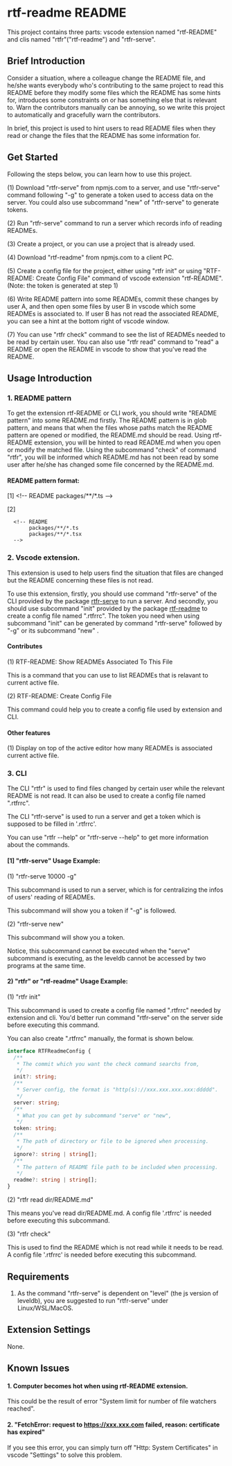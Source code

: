 # rtf-readme README

This project contains three parts: vscode extension named "rtf-README" and clis named "rtfr"("rtf-readme") and "rtfr-serve".

## Brief Introduction

Consider a situation, where a colleague change the README file, and he/she wants everybody who's contributing to the same project to read this README before they modify some files which the README has some hints for, introduces some constraints on or has something else that is relevant to. Warn the contributors manually can be annoying, so we write this project to automatically and gracefully warn the contributors.

In brief, this project is used to hint users to read README files when they read or change the files that the README has some information for.

## Get Started

Following the steps below, you can learn how to use this project.

(1) Download "rtfr-serve" from npmjs.com to a server, and use "rtfr-serve" command following "-g" to generate a token used to access data on the server. You could also use subcommand "new" of "rtfr-serve" to generate tokens.

(2) Run "rtfr-serve" command to run a server which records info of reading READMEs.

(3) Create a project, or you can use a project that is already used.

(4) Download "rtf-readme" from npmjs.com to a client PC.

(5) Create a config file for the project, either using "rtfr init" or using "RTF-README: Create Config File" command of vscode extension "rtf-README". (Note: the token is generated at step 1)

(6) Write README pattern into some READMEs, commit these changes by user A, and then open some files by user B in vscode which some READMEs is associated to. If user B has not read the associated README, you can see a hint at the bottom right of vscode window.

(7) You can use "rtfr check" command to see the list of READMEs needed to be read by certain user. You can also use "rtfr read" command to "read" a README or open the README in vscode to show that you've read the README.

## Usage Introduction

### 1. README pattern

To get the extension rtf-README or CLI work, you should write "README pattern" into some README.md firstly. The README pattern is in glob pattern, and means that when the files whose paths match the README pattern are opened or modified, the README.md should be read. Using rtf-README extension, you will be hinted to read README.md when you open or modify the matched file. Using the subcommand "check" of command "rtfr", you will be informed which README.md has not been read by some user after he/she has changed some file concerned by the README.md.

#### README pattern format:

[1] &lt;!-- README packages/\*\*/\*.ts --&gt;

[2]

```
  <!-- README
       packages/**/*.ts
       packages/**/*.tsx
  -->
```

### 2. Vscode extension.

This extension is used to help users find the situation that files are changed but the README concerning these files is not read.

To use this extension, firstly, you should use command "rtfr-serve" of the CLI provided by the package [rtfr-serve](https://www.npmjs.com/package/rtfr-serve) to run a server. And secondly, you should use subcommand "init" provided by the package [rtf-readme](https://www.npmjs.com/package/rtf-readme) to create a config file named ".rtfrrc". The token you need when using subcommand "init" can be generated by command "rtfr-serve" followed by "-g" or its subcommand "new" .

#### Contributes

(1) RTF-README: Show READMEs Associated To This File

This is a command that you can use to list READMEs that is relavant to current active file.

(2) RTF-README: Create Config File

This command could help you to create a config file used by extension and CLI.

#### Other features

(1) Display on top of the active editor how many READMEs is associated current active file.

### 3. CLI

The CLI "rtfr" is used to find files changed by certain user while the relevant README is not read. It can also be used to create a config file named ".rtfrrc".

The CLI "rtfr-serve" is used to run a server and get a token which is supposed to be filled in '.rtfrrc'.

You can use "rtfr --help" or "rtfr-serve --help" to get more information about the commands.

#### [1] "rtfr-serve" Usage Example:

(1) "rtfr-serve 10000 -g"

This subcommand is used to run a server, which is for centralizing the infos of users' reading of READMEs.

This subcommand will show you a token if "-g" is followed.

(2) "rtfr-serve new"

This subcommand will show you a token.

Notice, this subcommand cannot be executed when the "serve" subcommand is executing, as the leveldb cannot be accessed by two programs at the same time.

#### 2) "rtfr" or "rtf-readme" Usage Example:

(1) "rtfr init"

This subcommand is used to create a config file named ".rtfrrc" needed by extension and cli. You'd better run command "rtfr-serve" on the server side before executing this command.

You can also create ".rtfrrc" manually, the format is shown below.

```ts
interface RTFReadmeConfig {
  /**
   * The commit which you want the check command searchs from,
   */
  init?: string;
  /**
   * Server config, the format is "http(s)://xxx.xxx.xxx.xxx:ddddd".
   */
  server: string;
  /**
   * What you can get by subcommand "serve" or "new",
   */
  token: string;
  /**
   * The path of directory or file to be ignored when processing.
   */
  ignore?: string | string[];
  /**
   * The pattern of README file path to be included when processing.
   */
  readme?: string | string[];
}
```

(2) "rtfr read dir/README.md"

This means you've read dir/README.md. A config file '.rtfrrc' is needed before executing this subcommand.

(3) "rtfr check"

This is used to find the README which is not read while it needs to be read. A config file '.rtfrrc' is needed before executing this subcommand.

## Requirements

1. As the command "rtfr-serve" is dependent on "level" (the js version of leveldb), you are suggested to run "rtfr-serve" under Linux/WSL/MacOS.

## Extension Settings

None.

## Known Issues

#### 1. Computer becomes hot when using rtf-README extension.

This could be the result of error "System limit for number of file watchers reached".

#### 2. "FetchError: request to https://xxx.xxx.com failed, reason: certificate has expired"

If you see this error, you can simply turn off "Http: System Certificates" in vscode "Settings" to solve this problem.
